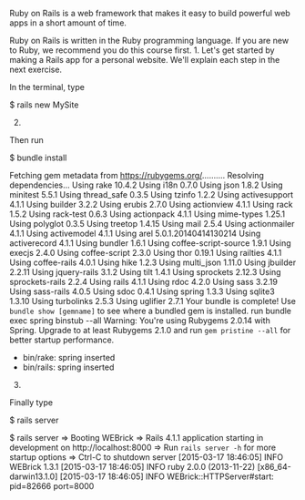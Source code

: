 Ruby on Rails is a web framework that makes it easy to build powerful web apps in a short amount of time.

Ruby on Rails is written in the Ruby programming language. If you are new to Ruby, we recommend you do this course first.
1.
Let's get started by making a Rails app for a personal website. We'll explain each step in the next exercise.

In the terminal, type

$ rails new MySite

2.
Then run

$ bundle install

Fetching gem metadata from https://rubygems.org/..........
Resolving dependencies...
Using rake 10.4.2
Using i18n 0.7.0
Using json 1.8.2
Using minitest 5.5.1
Using thread_safe 0.3.5
Using tzinfo 1.2.2
Using activesupport 4.1.1
Using builder 3.2.2
Using erubis 2.7.0
Using actionview 4.1.1
Using rack 1.5.2
Using rack-test 0.6.3
Using actionpack 4.1.1
Using mime-types 1.25.1
Using polyglot 0.3.5
Using treetop 1.4.15
Using mail 2.5.4
Using actionmailer 4.1.1
Using activemodel 4.1.1
Using arel 5.0.1.20140414130214
Using activerecord 4.1.1
Using bundler 1.6.1
Using coffee-script-source 1.9.1
Using execjs 2.4.0
Using coffee-script 2.3.0
Using thor 0.19.1
Using railties 4.1.1
Using coffee-rails 4.0.1
Using hike 1.2.3
Using multi_json 1.11.0
Using jbuilder 2.2.11
Using jquery-rails 3.1.2
Using tilt 1.4.1
Using sprockets 2.12.3
Using sprockets-rails 2.2.4
Using rails 4.1.1
Using rdoc 4.2.0
Using sass 3.2.19
Using sass-rails 4.0.5
Using sdoc 0.4.1
Using spring 1.3.3
Using sqlite3 1.3.10
Using turbolinks 2.5.3
Using uglifier 2.7.1
Your bundle is complete!
Use `bundle show [gemname]` to see where a bundled gem is installed.
         run  bundle exec spring binstub --all
Warning: You're using Rubygems 2.0.14 with Spring. Upgrade to at least Rubygems 2.1.0 and run `gem pristine --all` for better startup performance.
* bin/rake: spring inserted
* bin/rails: spring inserted

3.
Finally type

$ rails server


$ rails server
=> Booting WEBrick
=> Rails 4.1.1 application starting in development on http://localhost:8000
=> Run `rails server -h` for more startup options
=> Ctrl-C to shutdown server
[2015-03-17 18:46:05] INFO  WEBrick 1.3.1
[2015-03-17 18:46:05] INFO  ruby 2.0.0 (2013-11-22) [x86_64-darwin13.1.0]
[2015-03-17 18:46:05] INFO  WEBrick::HTTPServer#start: pid=82666 port=8000